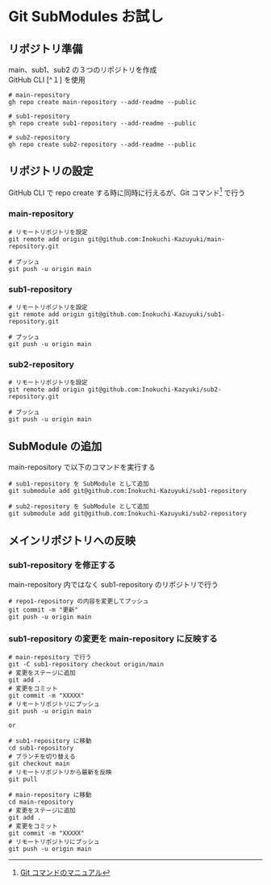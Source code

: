 # Git SubModules お試し

## リポジトリ準備

main、sub1、sub2 の３つのリポジトリを作成  
GitHub CLI [^１] を使用
```
# main-repository
gh repo create main-repository --add-readme --public

# sub1-repository
gh repo create sub1-repository --add-readme --public

# sub2-repository
gh repo create sub2-repository --add-readme --public
```

## リポジトリの設定
GitHub CLI で repo create する時に同時に行えるが、Git コマンド[^2] で行う

### main-repository
```
# リモートリポジトリを設定
git remote add origin git@github.com:Inokuchi-Kazuyuki/main-repository.git

# プッシュ
git push -u origin main
``````

### sub1-repository
```
# リモートリポジトリを設定
git remote add origin git@github.com:Inokuchi-Kazuyuki/sub1-repository.git

# プッシュ
git push -u origin main
```

### sub2-repository
```
# リモートリポジトリを設定
git remote add origin git@github.com:Inokuchi-Kazyuki/sub2-repository.git

# プッシュ
git push -u origin main
```

## SubModule の追加
main-repository で以下のコマンドを実行する
```
# sub1-repository を SubModule として追加
git submodule add git@github.com:Inokuchi-Kazuyuki/sub1-repository

# sub2-repository を SubModule として追加
git submodule add git@github.com:Inokuchi-Kazuyuki/sub2-repository
```

## メインリポジトリへの反映
### sub1-repository を修正する  
main-repository 内ではなく sub1-repository のリポジトリで行う  
```
# repo1-repository の内容を変更してプッシュ
git commit -m "更新"
git push -u origin main
```

### sub1-repository の変更を main-repository に反映する
```
# main-repository で行う
git -C sub1-repository checkout origin/main
# 変更をステージに追加
git add .
# 変更をコミット
git commit -m "XXXXX"
# リモートリポジトリにプッシュ
git push -u origin main

or

# sub1-repository に移動
cd sub1-repository
# ブランチを切り替える
git checkout main
# リモートリポジトリから最新を反映
git pull

# main-repository に移動
cd main-repository
# 変更をステージに追加
git add .
# 変更をコミット
git commit -m "XXXXX"
# リモートリポジトリにプッシュ
git push -u origin main
```

[^1]: [GitHub CLI の リポジトリに関する Manual](https://cli.github.com/manual/gh_repo)
[^2]: [Git コマンドのマニュアル](https://git-scm.com/docs)
